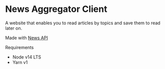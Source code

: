 # News Aggregator Client

A website that enables you to read articles by topics and save them to read later on.

Made with [News API](https://newsapi.org)

Requirements

- Node v14 LTS
- Yarn v1
